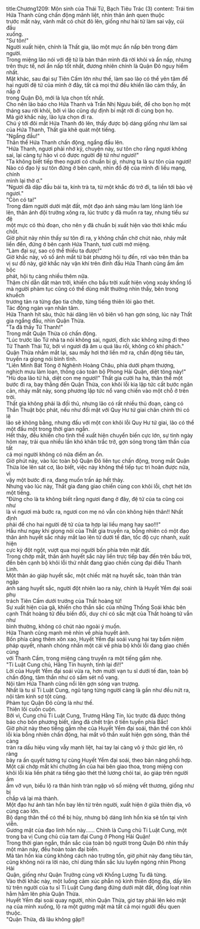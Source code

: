 title:Chương1209: Môn sinh của Thái Tử, Bạch Tiêu Trác (3)
content:
Trái tim Hứa Thanh cũng chấn động mãnh liệt, nhìn thân ảnh quen thuộc<br>trước mắt này, vành mắt có chút đỏ lên, giống như hài tử làm sai vậy, cúi đầu<br>xuống.<br>"Sư tôn!"<br>Người xuất hiện, chính là Thất gia, lão một mực ẩn nấp bên trong đám<br>người.<br>Trong miệng lão nói với đệ tử là bản thân mình đã rời khỏi và ẩn nấp, nhưng<br>trên thực tế, nơi ẩn nấp tốt nhất, đương nhiên chính là Quận Đô nguy hiểm nhất.<br>Mặt khác, sau đại sự Tiên Cấm lớn như thế, làm sao lão có thể yên tâm để<br>hai người đệ tử của mình ở đây, tất cả mọi thứ đều khiến lão cảm thấy, ẩn nấp ở<br>trong Quận Đô, mới là lựa chọn tốt nhất.<br>Cho nên lão báo cho Hứa Thanh và Trần Nhị Ngưu biết, để cho bọn họ một<br>tháng sau rời khỏi, bởi vì lão cũng dự định bí mật rời đi cùng bọn họ.<br>Mà giờ khắc này, lão lựa chọn đi ra.<br>Chú ý tới đôi mắt Hứa Thanh đỏ lên, thấy được bộ dáng giống như làm sai<br>của Hứa Thanh, Thất gia khẽ quát một tiếng.<br>"Ngẩng đầu!"<br>Thân thể Hứa Thanh chấn động, ngẩng đầu lên.<br>"Hứa Thanh, ngươi phải nhớ kỹ, chuyện này, sư tôn cho rằng ngươi không<br>sai, lại càng tự hào vì có được người đệ tử như ngươi!"<br>"Ta không biết tiếp theo ngươi có chuẩn bị gì, nhưng ta là sư tôn của ngươi!<br>Nào có đạo lý sư tôn đứng ở bên cạnh, nhìn đồ đệ của mình đi liều mạng, chính<br>mình lại thờ ơ."<br>"Ngươi đã dập đầu bái ta, kính trà ta, từ một khắc đó trở đi, ta liền tới bảo vệ<br>ngươi."<br>"Còn có ta!"<br>Trong đám người dưới mặt đất, một đạo ánh sáng màu lam lóng lánh lóe<br>lên, thân ảnh đội trưởng xông ra, lúc trước y đã muốn ra tay, nhưng tiểu sư đệ<br>một mực có thủ đoạn, cho nên y đã chuẩn bị xuất hiện vào thời khắc mấu chốt.<br>Giờ phút này nhìn thấy sư tôn đi ra, y không chần chờ chút nào, nháy mắt<br>liền đến, đứng ở bên cạnh Hứa Thanh, tươi cười mở miệng.<br>"Làm đại sự, sao có thể thiếu ta được!"<br>Giờ khắc này, vô số ánh mắt từ bát phương hội tụ đến, rơi vào trên thân ba<br>vị sư đồ này, giờ khắc này vận khí trên đỉnh đầu Hứa Thanh cũng ầm ầm bộc<br>phát, hội tụ càng nhiều thêm nữa.<br>Thậm chí dẫn dắt màn trời, khiến cho bầu trời xuất hiện vòng xoáy khổng lồ<br>mà người phàm tục cũng có thể dùng mắt thường nhìn thấy, bên trong khuếch<br>trương tản ra từng đạo tia chớp, từng tiếng thiên lôi gào thét.<br>Tác động ngàn vạn nhân tâm.<br>Hứa Thanh hít sâu, thức hải dâng lên vô biên vô hạn gợn sóng, lúc này Thất<br>gia ngẩng đầu, nhìn Quận Thừa.<br>"Ta đã thấy Tử Thanh!"<br>Trong mắt Quận Thừa có chấn động.<br>"Lúc trước lão Tứ nhà ta nói không sai, ngươi, đích xác không xứng đi theo<br>Tử Thanh Thái Tử, bởi vì ngươi đã âm u quá lâu rồi, không có khí phách."<br>Quận Thừa nhắm mắt lại, sau mấy hơi thở liền mở ra, chấn động tiêu tán,<br>truyền ra giọng nói bình tĩnh.<br>"Liên Minh Bát Tông ở Nghênh Hoàng Châu, phía dưới phạm thượng,<br>nghịch mưu làm loạn, thông cáo toàn bộ Phong Hải Quận, diệt tông này!"<br>"Hù dọa lão tử hả, diệt con mẹ ngươi!" Thất gia cười ha ha, thân thể một<br>bước đi ra, bay thẳng đến Quận Thừa, con khôi lỗi kia lập tức cất bước ngăn<br>cản, nháy mắt này, song phương lập tức nổ vang chiến vào một chỗ ở trên trời.<br>Thất gia không phải là đối thủ, nhưng lão có rất nhiều thủ đoạn, càng có<br>Thần Thuật bộc phát, nếu như đối mặt với Quy Hư tứ giai chân chính thì có lẽ<br>lão sẽ không bằng, nhưng đấu với một con khôi lỗi Quy Hư tứ giai, lão có thể<br>một đấu một trong thời gian ngắn.<br>Hết thảy, đều khiến cho tình thế xuất hiện chuyển biến cực lớn, sự tình ngày<br>hôm nay, trải qua nhiều lần khó khăn trắc trở, gợn sóng trong tâm thần của tất<br>cả mọi người không có nửa điểm an ổn.<br>Giờ phút này, vào lúc toàn bộ Quận Đô liên tục chấn động, trong mắt Quận<br>Thừa lóe lên sát cơ, lão biết, việc này không thể tiếp tục trì hoãn được nữa, vì<br>vậy một bước đi ra, đang muốn trấn áp hết thảy.<br>Nhưng vào lúc này, Thất gia đang giao chiến cùng con khôi lỗi, chợt hét lớn<br>một tiếng.<br>"Đừng cho là ta không biết rằng ngươi đang ở đây, đệ tử của ta cũng coi như<br>là vì ngươi mà bước ra, ngươi con mẹ nó vẫn còn không hiện thân!! Nhất định<br>phải để cho hai người đệ tử của ta hợp lại liều mạng hay sao!!!"<br>Hầu như ngay khi giọng nói của Thất gia truyền ra, bỗng nhiên có một đạo<br>thân ảnh huyết sắc nháy mắt lao lên từ dưới tế đàn, tốc độ cực nhanh, xuất hiện<br>cực kỳ đột ngột, vượt qua mọi người bốn phía trên mặt đất.<br>Trong chớp mắt, thân ảnh huyết sắc này liền trực tiếp bay đến trên bầu trời,<br>đến bên cạnh bộ khôi lỗi thứ nhất đang giao chiến cùng đại điểu Thanh Linh.<br>Một thân áo giáp huyết sắc, một chiếc mặt nạ huyết sắc, toàn thân tràn ngập<br>ánh sáng huyết sắc, người đột nhiên lao ra này, chính là Huyết Yểm đại soái phụ<br>trách Tiên Cấm dưới trướng của Thất hoàng tử!<br>Sự xuất hiện của gã, khiến cho thần sắc của những Thống Soái khác bên<br>cạnh Thất hoàng tử đều biến đổi, duy chỉ có sắc mặt của Thất hoàng tử vẫn như<br>bình thường, không có chút nào ngoài ý muốn.<br>Hứa Thanh cũng mạnh mẽ nhìn về phía huyết ảnh.<br>Bốn phía càng thêm xôn xao, Huyết Yểm đại soái vung hai tay bấm niệm<br>pháp quyết, nhanh chóng nhấn một cái về phía bộ khôi lỗi đang giao chiến cùng<br>với Thanh Cầm, trong miệng càng truyền ra một tiếng gầm nhẹ.<br>"Ti Luật Cung chủ, Hằng Tín huynh, tỉnh lại đi!!"<br>Lời của Huyết Yểm đại soái vừa ra, hơn mười vạn tu sĩ dưới tế đàn, toàn bộ<br>chấn động, tâm thần như có sấm sét nổ vang.<br>Nội tâm Hứa Thanh cũng nổi lên gợn sóng vạn trượng.<br>Nhất là tu sĩ Ti Luật Cung, ngũ tạng từng người càng là gần như đều nứt ra,<br>nội tâm kinh sợ tột cùng.<br>Phàm tục Quận Đô cũng là như thế.<br>Thiên lôi cuồn cuộn.<br>Bởi vì, Cung chủ Ti Luật Cung, Trương Hằng Tín, lúc trước đã được thông<br>báo cho bốn phương biết, rằng đã chết trận ở tiền tuyến phía Bắc!<br>Giờ phút này theo tiếng gầm nhẹ của Huyết Yểm đại soái, thân thể con khôi<br>lỗi kia bỗng nhiên chấn động, hai mắt vô thần xuất hiện gợn sóng, thân thể càng<br>tràn ra dấu hiệu vùng vẫy mạnh liệt, hai tay lại càng vô ý thức giơ lên, rõ ràng<br>bày ra ấn quyết tương tự cùng Huyết Yểm đại soái, theo bản năng phối hợp.<br>Một cái chớp mắt khi chưởng ấn của hai bên giao thoa, trong miệng con<br>khôi lỗi kia liền phát ra tiếng gào thét thê lương chói tai, áo giáp trên người ầm<br>ầm vỡ vụn, biểu lộ ra thân hình tràn ngập vô số miệng vết thương, giống như bị<br>chắp vá lại mà thành.<br>Một đạo hư ảnh tàn hồn bay lên từ trên người, xuất hiện ở giữa thiên địa, vô<br>cùng cao lớn.<br>Bộ dạng thân thể có thể bị hủy, nhưng bộ dáng linh hồn kia sẽ tồn tại vĩnh<br>viễn.<br>Gương mặt của đạo linh hồn này...... Chính là Cung chủ Ti Luật Cung, một<br>trong ba vị Cung chủ của tam đại Cung ở Phong Hải Quận!<br>Trong thời gian ngắn, thần sắc của toàn bộ người trong Quận Đô nhìn thấy<br>một màn này, đều hoàn toàn đại biến.<br>Mà tàn hồn kia cũng không cách nào trường tồn, giờ phút này đang tiêu tán,<br>cũng không nói ra lời nào, chỉ dùng thần sắc lưu luyến ngóng nhìn Phong Hải<br>Quận, giống như Quận Trưởng cùng với Khổng Lượng Tu đã từng.<br>Vào thời khắc này, một luồng cảm xúc phẫn nộ kinh thiên động địa, dấy lên<br>từ trên người của tu sĩ Ti Luật Cung đang đứng dưới mặt đất, đồng loạt nhìn<br>hằm hằm lên phía Quận Thừa.<br>Huyết Yểm đại soái quay người, nhìn Quận Thừa, giơ tay phải lên kéo mặt<br>nạ của mình xuống, lộ ra một gương mặt mà tất cả mọi người đều quen thuộc.<br>"Quận Thừa, đã lâu không gặp!!